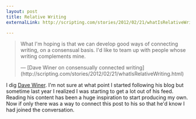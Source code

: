 ```yaml
---
layout: post
title: Relative Writing
externalLink: http://scripting.com/stories/2012/02/21/whatIsRelativeWriting.html

---
```


> What I'm hoping is that we can develop good ways of connecting writing,
> on a consensual basis. I'd like to team up with people whose writing
> complements mine.
> <footer>— [Dave Winer on consensually connected writing](http://scripting.com/stories/2012/02/21/whatIsRelativeWriting.html)</footer>

I dig [Dave Winer](http://scripting.com/). I'm not sure at what point I
started following his blog but sometime last year I realized I was
starting to get a lot out of his feed. Reading his content has been a
huge inspiration to start producing my own. Now if only there was a way to
connect this post to his so that he'd know I had joined the conversation.